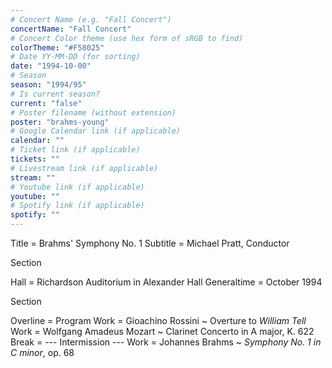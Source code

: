 ```yaml
---
# Concert Name (e.g. "Fall Concert")
concertName: "Fall Concert"
# Concert Color theme (use hex form of sRGB to find)
colorTheme: "#F58025"
# Date YY-MM-DD (for sorting)
date: "1994-10-00"
# Season
season: "1994/95"
# Is current season?
current: "false"
# Poster filename (without extension)
poster: "brahms-young"
# Google Calendar link (if applicable)
calendar: ""
# Ticket link (if applicable)
tickets: ""
# Livestream link (if applicable)
stream: ""
# Youtube link (if applicable)
youtube: ""
# Spotify link (if applicable)
spotify: ""
---
```

Title = Brahms' Symphony No. 1
Subtitle = Michael Pratt, Conductor

Section

Hall = Richardson Auditorium in Alexander Hall
Generaltime = October 1994

Section

Overline = Program
Work = Gioachino Rossini ~ Overture to *William Tell*
Work = Wolfgang Amadeus Mozart ~ Clarinet Concerto in A major, K. 622
Break = --- Intermission ---
Work = Johannes Brahms ~ *Symphony No. 1 in C minor*, op. 68
